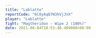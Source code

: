 ```yaml
---
title: "Lablatte"
reportCode: "6C8yAqQ7W3kVjJnX"
player: "Lablatte"
fight: "Magtheridon - Wipe 2 (100%)"
date: 2021-08-04T18:53:40.409000+00:00
---
```

